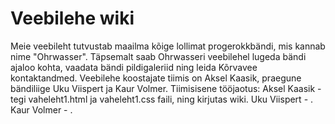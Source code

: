 # Veebilehe wiki
Meie veebileht tutvustab maailma kõige lollimat progerokkbändi, mis kannab nime "Ohrwasser". Täpsemalt saab Ohrwasseri veebilehel lugeda bändi ajaloo kohta, vaadata bändi pildigaleriid ning leida Kõrvavee kontaktandmed. Veebilehe koostajate tiimis on Aksel Kaasik, praegune bändiliige Uku Viispert ja Kaur Volmer. Tiimisisene tööjaotus: Aksel Kaasik - tegi vaheleht1.html ja vaheleht1.css faili, ning kirjutas wiki. Uku Viispert - . Kaur Volmer - .

